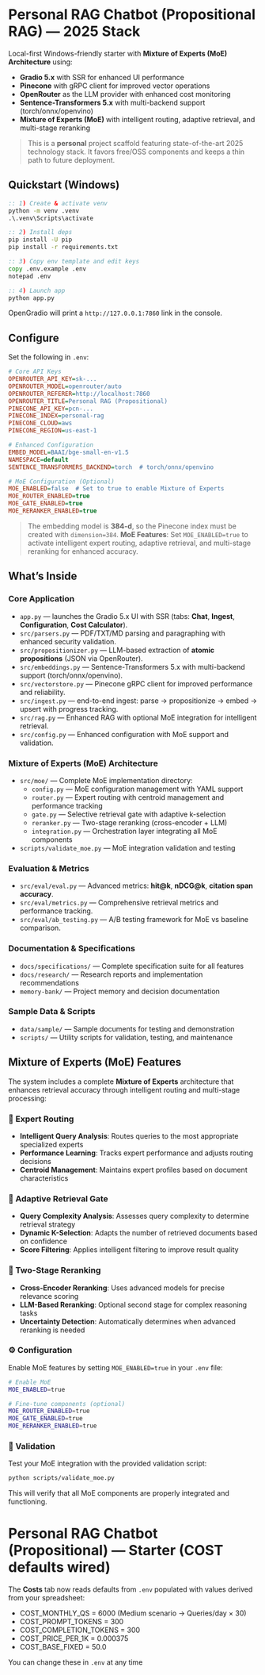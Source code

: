 # Personal RAG Chatbot (Propositional RAG) — 2025 Stack

Local-first Windows-friendly starter with **Mixture of Experts (MoE) Architecture** using:
- **Gradio 5.x** with SSR for enhanced UI performance
- **Pinecone** with gRPC client for improved vector operations
- **OpenRouter** as the LLM provider with enhanced cost monitoring
- **Sentence-Transformers 5.x** with multi-backend support (torch/onnx/openvino)
- **Mixture of Experts (MoE)** with intelligent routing, adaptive retrieval, and multi-stage reranking

> This is a **personal** project scaffold featuring state-of-the-art 2025 technology stack. It favors free/OSS components and keeps a thin path to future deployment.

## Quickstart (Windows)

```bat
:: 1) Create & activate venv
python -m venv .venv
.\.venv\Scripts\activate

:: 2) Install deps
pip install -U pip
pip install -r requirements.txt

:: 3) Copy env template and edit keys
copy .env.example .env
notepad .env

:: 4) Launch app
python app.py
```

OpenGradio will print a `http://127.0.0.1:7860` link in the console.

## Configure

Set the following in `.env`:

```ini
# Core API Keys
OPENROUTER_API_KEY=sk-...
OPENROUTER_MODEL=openrouter/auto
OPENROUTER_REFERER=http://localhost:7860
OPENROUTER_TITLE=Personal RAG (Propositional)
PINECONE_API_KEY=pcn-...
PINECONE_INDEX=personal-rag
PINECONE_CLOUD=aws
PINECONE_REGION=us-east-1

# Enhanced Configuration
EMBED_MODEL=BAAI/bge-small-en-v1.5
NAMESPACE=default
SENTENCE_TRANSFORMERS_BACKEND=torch  # torch/onnx/openvino

# MoE Configuration (Optional)
MOE_ENABLED=false  # Set to true to enable Mixture of Experts
MOE_ROUTER_ENABLED=true
MOE_GATE_ENABLED=true
MOE_RERANKER_ENABLED=true
```

> The embedding model is **384-d**, so the Pinecone index must be created with `dimension=384`.
> **MoE Features**: Set `MOE_ENABLED=true` to activate intelligent expert routing, adaptive retrieval, and multi-stage reranking for enhanced accuracy.

## What’s Inside

### Core Application
- `app.py` — launches the Gradio 5.x UI with SSR (tabs: **Chat**, **Ingest**, **Configuration**, **Cost Calculator**).
- `src/parsers.py` — PDF/TXT/MD parsing and paragraphing with enhanced security validation.
- `src/propositionizer.py` — LLM-based extraction of **atomic propositions** (JSON via OpenRouter).
- `src/embeddings.py` — Sentence-Transformers 5.x with multi-backend support (torch/onnx/openvino).
- `src/vectorstore.py` — Pinecone gRPC client for improved performance and reliability.
- `src/ingest.py` — end-to-end ingest: parse → propositionize → embed → upsert with progress tracking.
- `src/rag.py` — Enhanced RAG with optional MoE integration for intelligent retrieval.
- `src/config.py` — Enhanced configuration with MoE support and validation.

### Mixture of Experts (MoE) Architecture
- `src/moe/` — Complete MoE implementation directory:
  - `config.py` — MoE configuration management with YAML support
  - `router.py` — Expert routing with centroid management and performance tracking
  - `gate.py` — Selective retrieval gate with adaptive k-selection
  - `reranker.py` — Two-stage reranking (cross-encoder + LLM)
  - `integration.py` — Orchestration layer integrating all MoE components
- `scripts/validate_moe.py` — MoE integration validation and testing

### Evaluation & Metrics
- `src/eval/eval.py` — Advanced metrics: **hit@k**, **nDCG@k**, **citation span accuracy**.
- `src/eval/metrics.py` — Comprehensive retrieval metrics and performance tracking.
- `src/eval/ab_testing.py` — A/B testing framework for MoE vs baseline comparison.

### Documentation & Specifications
- `docs/specifications/` — Complete specification suite for all features
- `docs/research/` — Research reports and implementation recommendations
- `memory-bank/` — Project memory and decision documentation

### Sample Data & Scripts
- `data/sample/` — Sample documents for testing and demonstration
- `scripts/` — Utility scripts for validation, testing, and maintenance

## Mixture of Experts (MoE) Features

The system includes a complete **Mixture of Experts** architecture that enhances retrieval accuracy through intelligent routing and multi-stage processing:

### 🚀 Expert Routing
- **Intelligent Query Analysis**: Routes queries to the most appropriate specialized experts
- **Performance Learning**: Tracks expert performance and adjusts routing decisions
- **Centroid Management**: Maintains expert profiles based on document characteristics

### 🎯 Adaptive Retrieval Gate
- **Query Complexity Analysis**: Assesses query complexity to determine retrieval strategy
- **Dynamic K-Selection**: Adapts the number of retrieved documents based on confidence
- **Score Filtering**: Applies intelligent filtering to improve result quality

### 🔄 Two-Stage Reranking
- **Cross-Encoder Reranking**: Uses advanced models for precise relevance scoring
- **LLM-Based Reranking**: Optional second stage for complex reasoning tasks
- **Uncertainty Detection**: Automatically determines when advanced reranking is needed

### ⚙️ Configuration
Enable MoE features by setting `MOE_ENABLED=true` in your `.env` file:

```bash
# Enable MoE
MOE_ENABLED=true

# Fine-tune components (optional)
MOE_ROUTER_ENABLED=true
MOE_GATE_ENABLED=true
MOE_RERANKER_ENABLED=true
```

### 🧪 Validation
Test your MoE integration with the provided validation script:

```bash
python scripts/validate_moe.py
```

This will verify that all MoE components are properly integrated and functioning.

# Personal RAG Chatbot (Propositional) — Starter (COST defaults wired)

The **Costs** tab now reads defaults from `.env` populated with values derived from your spreadsheet:

- COST_MONTHLY_QS = 6000  (Medium scenario → Queries/day × 30)
- COST_PROMPT_TOKENS = 300
- COST_COMPLETION_TOKENS = 300
- COST_PRICE_PER_1K = 0.000375
- COST_BASE_FIXED = 50.0

You can change these in `.env` at any time
